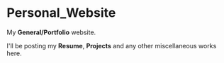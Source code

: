 # Personal_Website
My **General/Portfolio** website.

I'll be posting my **Resume**, **Projects** and any other miscellaneous works here. 
